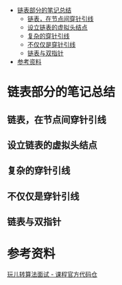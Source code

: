 <!-- GFM-TOC -->
* [链表部分的笔记总结](#链表部分的笔记总结)
    * [链表，在节点间穿针引线](#链表，在节点间穿针引线)
    * [设立链表的虚拟头结点](#设立链表的虚拟头结点)
    * [复杂的穿针引线](#复杂的穿针引线)
    * [不仅仅是穿针引线](#不仅仅是穿针引线)
    * [链表与双指针](#链表与双指针)
* [参考资料](#参考资料)
<!-- GFM-TOC -->
# 链表部分的笔记总结

## 链表，在节点间穿针引线

## 设立链表的虚拟头结点

## 复杂的穿针引线 

## 不仅仅是穿针引线 

## 链表与双指针

# 参考资料

[玩儿转算法面试 - 课程官方代码仓](https://github.com/liuyubobobo/Play-with-Algorithm-Interview)

